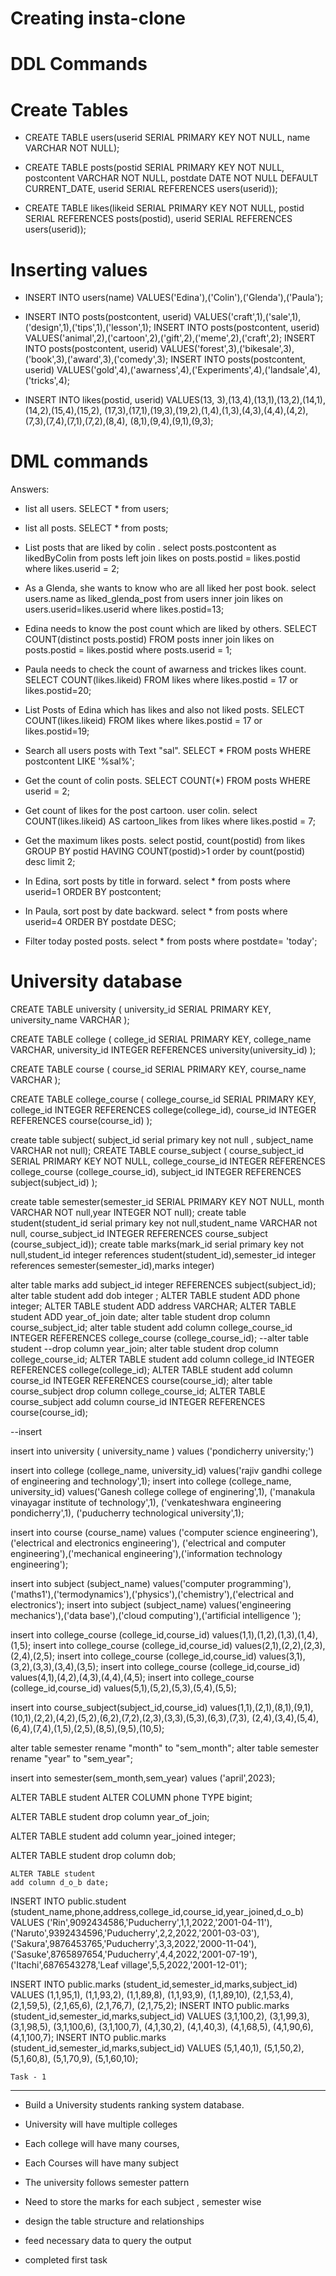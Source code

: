 # Creating insta-clone

# DDL Commands
# Create Tables


- CREATE TABLE users(userid SERIAL PRIMARY KEY NOT NULL, name VARCHAR NOT NULL);

- CREATE TABLE posts(postid SERIAL PRIMARY KEY NOT NULL, postcontent VARCHAR NOT NULL, postdate DATE NOT NULL DEFAULT CURRENT_DATE, userid SERIAL REFERENCES users(userid));

- CREATE TABLE likes(likeid SERIAL PRIMARY KEY NOT NULL, postid SERIAL REFERENCES posts(postid), userid SERIAL REFERENCES users(userid));

# Inserting values


- INSERT INTO users(name) VALUES('Edina'),('Colin'),('Glenda'),('Paula');

- INSERT INTO posts(postcontent, userid) VALUES('craft',1),('sale',1),('design',1),('tips',1),('lesson',1); INSERT INTO posts(postcontent, userid) VALUES('animal',2),('cartoon',2),('gift',2),('meme',2),('craft',2); INSERT INTO posts(postcontent, userid) VALUES('forest',3),('bikesale',3),('book',3),('award',3),('comedy',3); INSERT INTO posts(postcontent, userid) VALUES('gold',4),('awarness',4),('Experiments',4),('landsale',4),('tricks',4);

- INSERT INTO likes(postid, userid) VALUES(13, 3),(13,4),(13,1),(13,2),(14,1),(14,2),(15,4),(15,2), (17,3),(17,1),(19,3),(19,2),(1,4),(1,3),(4,3),(4,4),(4,2),(7,3),(7,4),(7,1),(7,2),(8,4), (8,1),(9,4),(9,1),(9,3);

# DML commands

Answers:

- list all users.
	SELECT * from users;

- list all posts.
	SELECT * from posts;

- List posts that are liked by colin .
	select posts.postcontent as likedByColin from posts left join likes on posts.postid = likes.postid where likes.userid = 2;


- As a Glenda, she wants to know who are all liked her post book. 
	select users.name as liked_glenda_post from users inner join likes on users.userid=likes.userid where likes.postid=13;


- Edina needs to know the post count which are liked by others. 
	SELECT COUNT(distinct posts.postid) FROM posts inner join likes on posts.postid = likes.postid where posts.userid = 1;

- Paula needs to check the count of awarness and trickes likes count.
	SELECT COUNT(likes.likeid)
	FROM likes where likes.postid = 17 or likes.postid=20;

- List Posts of Edina which has likes and also not liked posts.
	SELECT COUNT(likes.likeid) FROM likes where likes.postid = 17 or likes.postid=19;

- Search all users posts with Text "sal".
	SELECT * FROM posts WHERE postcontent LIKE '%sal%';


- Get the count of colin posts.
	SELECT COUNT(*) FROM posts WHERE userid = 2;

- Get count of likes for the post cartoon. user colin.
	select COUNT(likes.likeid) AS cartoon_likes from likes where likes.postid = 7;

- Get the maximum likes posts.
	select postid, count(postid) from likes GROUP BY postid HAVING COUNT(postid)>1 order by count(postid) desc limit 2;

- In Edina, sort posts by title in forward.
	select * from posts where userid=1 ORDER BY postcontent;

- In Paula, sort post by date backward.
	select * from posts where userid=4 ORDER BY postdate DESC;

- Filter today posted posts.
	select * from posts where postdate= 'today';


# University database


CREATE TABLE university (
    university_id SERIAL PRIMARY KEY,
    university_name VARCHAR
);

CREATE TABLE college (
    college_id SERIAL PRIMARY KEY,
    college_name VARCHAR,
    university_id INTEGER REFERENCES university(university_id)
);

CREATE TABLE course (
    course_id SERIAL PRIMARY KEY,
    course_name VARCHAR
);


CREATE TABLE college_course (
    college_course_id SERIAL PRIMARY KEY,
    college_id INTEGER REFERENCES college(college_id),
    course_id INTEGER REFERENCES course(course_id)
);

create table subject(
subject_id serial primary key not null , subject_name VARCHAR not null);
CREATE TABLE course_subject (
    course_subject_id SERIAL PRIMARY KEY NOT NULL,
    college_course_id INTEGER REFERENCES college_course (college_course_id),
    subject_id INTEGER REFERENCES subject(subject_id)
);

create table semester(semester_id  SERIAL PRIMARY KEY NOT NULL, month VARCHAR NOT null,year INTEGER NOT null);
create table student(student_id serial primary key not null,student_name VARCHAR not null, course_subject_id INTEGER REFERENCES course_subject (course_subject_id));
create table marks(mark_id serial primary key not null,student_id integer references student(student_id),semester_id integer references semester(semester_id),marks integer)




alter table marks add subject_id integer REFERENCES subject(subject_id);
alter table student add dob integer ;
ALTER TABLE student
ADD phone integer;
ALTER TABLE student
ADD address VARCHAR;
ALTER TABLE student
ADD year_of_join date;
alter table student
drop column course_subject_id;
alter table student
add column college_course_id INTEGER REFERENCES college_course (college_course_id);
--alter table student
--drop column year_join;
alter table student
drop column college_course_id;
ALTER TABLE student
add column college_id INTEGER REFERENCES college(college_id);
ALTER TABLE student
add column course_id INTEGER REFERENCES course(course_id);
alter table course_subject
drop column college_course_id;
ALTER TABLE course_subject
add column course_id INTEGER REFERENCES course(course_id);


--insert 

insert into university ( university_name ) values ('pondicherry university;')

insert into college (college_name, university_id) values('rajiv gandhi college of engineering and technology',1);
insert into college (college_name, university_id) values('Ganesh college college of enginering',1),
('manakula vinayagar institute of technology',1),
('venkateshwara engineering pondicherry',1),
('puducherry technological university',1);

insert into course (course_name) values ('computer science engineering'),('electrical and electronics engineering'),
('electrical and computer engineering'),('mechanical engineering'),('information technology engineering');

insert into subject (subject_name) values('computer programming'),('maths1'),('termodynamics'),('physics'),('chemistry'),('electrical and electronics');
insert into subject (subject_name) values('engineering mechanics'),('data base'),('cloud computing'),('artificial intelligence ');



insert into college_course (college_id,course_id) values(1,1),(1,2),(1,3),(1,4),(1,5);
insert into college_course (college_id,course_id) values(2,1),(2,2),(2,3),(2,4),(2,5);
insert into college_course (college_id,course_id) values(3,1),(3,2),(3,3),(3,4),(3,5);
insert into college_course (college_id,course_id) values(4,1),(4,2),(4,3),(4,4),(4,5);
insert into college_course (college_id,course_id) values(5,1),(5,2),(5,3),(5,4),(5,5);

insert into course_subject(subject_id,course_id) values(1,1),(2,1),(8,1),(9,1),(10,1),(2,2),(4,2),(5,2),(6,2),(7,2),(2,3),(3,3),(5,3),(6,3),(7,3),
(2,4),(3,4),(5,4),(6,4),(7,4),(1,5),(2,5),(8,5),(9,5),(10,5);


alter table semester rename "month" to "sem_month";
alter table semester rename "year" to "sem_year";


insert into semester(sem_month,sem_year)
values ('april',2023);


ALTER TABLE student
ALTER COLUMN phone
TYPE bigint;

ALTER TABLE student
drop column year_of_join;

ALTER TABLE student
add column year_joined integer;


ALTER TABLE student
drop column dob;

	ALTER TABLE student
	add column d_o_b date;





INSERT INTO public.student (student_name,phone,address,college_id,course_id,year_joined,d_o_b) VALUES
	 ('Rin',9092434586,'Puducherry',1,1,2022,'2001-04-11'),
	 ('Naruto',9392434596,'Puducherry',2,2,2022,'2001-03-03'),
	 ('Sakura',9876453765,'Puducherry',3,3,2022,'2000-11-04'),
	 ('Sasuke',8765897654,'Puducherry',4,4,2022,'2001-07-19'),
	 ('Itachi',6876543278,'Leaf village',5,5,2022,'2001-12-01');
	 
	
	
INSERT INTO public.marks (student_id,semester_id,marks,subject_id) VALUES
	 (1,1,95,1),
	 (1,1,93,2),
	 (1,1,89,8),
	 (1,1,93,9),
	 (1,1,89,10),
	 (2,1,53,4),
	 (2,1,59,5),
	 (2,1,65,6),
	 (2,1,76,7),
	 (2,1,75,2);
INSERT INTO public.marks (student_id,semester_id,marks,subject_id) VALUES
	 (3,1,100,2),
	 (3,1,99,3),
	 (3,1,98,5),
	 (3,1,100,6),
	 (3,1,100,7),
	 (4,1,30,2),
	 (4,1,40,3),
	 (4,1,68,5),
	 (4,1,90,6),
	 (4,1,100,7);
INSERT INTO public.marks (student_id,semester_id,marks,subject_id) VALUES
	 (5,1,40,1),
	 (5,1,50,2),
	 (5,1,60,8),
	 (5,1,70,9),
	 (5,1,60,10);
	
	Task - 1
----------
- Build a University students ranking system database.
- University will have multiple colleges
- Each college will have many courses,
- Each Courses will have many subject
- The university follows semester pattern
- Need to store the marks for each subject , semester wise
- design the table structure and relationships
- feed necessary data to query the output

- completed first task


	
	
	
	
	
	
	
	
	
	
	